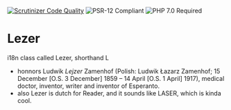 [![Scrutinizer Code Quality](https://scrutinizer-ci.com/g/HexMakina/Lezer/badges/quality-score.png?b=main)](https://scrutinizer-ci.com/g/HexMakina/Lezer/?branch=main)
<img src="https://img.shields.io/badge/PSR-12-brightgreen" alt="PSR-12 Compliant" />
<img src="https://img.shields.io/badge/PHP-7.0-brightgreen" alt="PHP 7.0 Required" />

# Lezer

 i18n class called Lezer, shorthand L  
 
 * honnors Ludwik *Lejzer* Zamenhof (Polish: Ludwik Łazarz Zamenhof; 15 December [O.S. 3 December] 1859 – 14 April [O.S. 1 April] 1917), medical doctor, inventor, writer and inventor of Esperanto. 
 * also Lezer is dutch for Reader, and it sounds like LASER, which is kinda cool.
